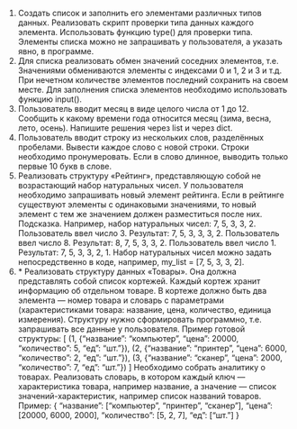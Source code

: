 1. Создать список и заполнить его элементами различных типов данных. Реализовать скрипт проверки типа данных каждого элемента. Использовать функцию type\(\) для проверки типа. Элементы списка можно не запрашивать у пользователя, а указать явно, в программе.
2. Для списка реализовать обмен значений соседних элементов, т.е. Значениями обмениваются элементы с индексами 0 и 1, 2 и 3 и т.д. При нечетном количестве элементов последний сохранить на своем месте. Для заполнения списка элементов необходимо использовать функцию input\(\).
3. Пользователь вводит месяц в виде целого числа от 1 до 12. Сообщить к какому времени года относится месяц \(зима, весна, лето, осень\). Напишите решения через list и через dict.
4. Пользователь вводит строку из нескольких слов, разделённых пробелами. Вывести каждое слово с новой строки. Строки необходимо пронумеровать. Если в слово длинное, выводить только первые 10 букв в слове.
5. Реализовать структуру «Рейтинг», представляющую собой не возрастающий набор натуральных чисел. У пользователя необходимо запрашивать новый элемент рейтинга. Если в рейтинге существуют элементы с одинаковыми значениями, то новый элемент с тем же значением должен разместиться после них.
Подсказка. Например, набор натуральных чисел: 7, 5, 3, 3, 2.
Пользователь ввел число 3. Результат: 7, 5, 3, 3, 3, 2.
Пользователь ввел число 8. Результат: 8, 7, 5, 3, 3, 2.
Пользователь ввел число 1. Результат: 7, 5, 3, 3, 2, 1.
Набор натуральных чисел можно задать непосредственно в коде, например, my_list = \[7, 5, 3, 3, 2\].
6. \* Реализовать структуру данных «Товары». Она должна представлять собой список кортежей. Каждый кортеж хранит информацию об отдельном товаре. В кортеже должно быть два элемента — номер товара и словарь с параметрами \(характеристиками товара: название, цена, количество, единица измерения\). Структуру нужно сформировать программно, т.е. запрашивать все данные у пользователя.
Пример готовой структуры:
	\[
		\(1, \{“название”: “компьютер”, “цена”: 20000, “количество”: 5, “eд”: “шт.”\}\),
		\(2, \{“название”: “принтер”, “цена”: 6000, “количество”: 2, “eд”: “шт.”\}\), 
		\(3, \{“название”: “сканер”, “цена”: 2000, “количество”: 7, “eд”: “шт.”\}\)
	\]
Необходимо собрать аналитику о товарах. Реализовать словарь, в котором каждый ключ — характеристика товара, например название, а значение — список значений-характеристик, например список названий товаров.
Пример:
	\{
		“название”: \[“компьютер”, “принтер”, “сканер”\],
		“цена”: \[20000, 6000, 2000\],
		“количество”: \[5, 2, 7\],
		“ед”: \[“шт.”\]
	\}
